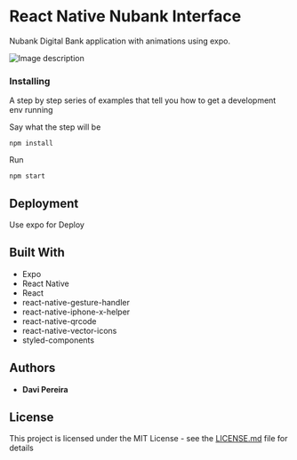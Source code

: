 # React Native Nubank Interface

Nubank Digital Bank application with animations using expo.

![Image description](https://blog.nubank.com.br/wp-content/uploads/2018/11/nubank_oque-mudou-app.png)

### Installing

A step by step series of examples that tell you how to get a development env running

Say what the step will be

```
npm install
```

Run

```
npm start
```

## Deployment

Use expo for Deploy

## Built With

* Expo
* React Native
* React
* react-native-gesture-handler
* react-native-iphone-x-helper
* react-native-qrcode
* react-native-vector-icons
* styled-components

## Authors

* **Davi Pereira**

## License

This project is licensed under the MIT License - see the [LICENSE.md](LICENSE.md) file for details

